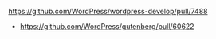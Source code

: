 https://github.com/WordPress/wordpress-develop/pull/7488

-   https://github.com/WordPress/gutenberg/pull/60622
